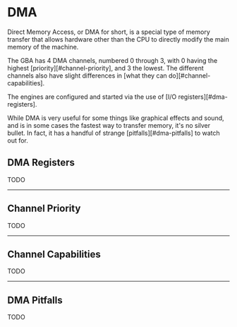 # DMA

Direct Memory Access, or DMA for short, is a special type of memory transfer
that allows hardware other than the CPU to directly modify the main memory of
the machine.

The GBA has 4 DMA channels, numbered 0 through 3, with 0 having the highest
[priority][#channel-priority], and 3 the lowest. The different channels
also have slight differences in [what they can do][#channel-capabilities].

The engines are configured and started via the use of
[I/O registers][#dma-registers].

While DMA is very useful for some things like graphical effects and sound,
and is in some cases the fastest way to transfer memory, it's no silver bullet.
In fact, it has a handful of strange [pitfalls][#dma-pitfalls] to watch out for.

## DMA Registers

TODO

---

## Channel Priority

TODO

---

## Channel Capabilities

TODO

---

## DMA Pitfalls

TODO
